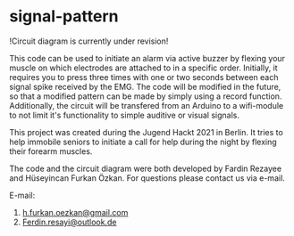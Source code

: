 # signal-pattern

!Circuit diagram is currently under revision!

This code can be used to initiate an alarm via active buzzer by flexing your 
muscle on which electrodes are attached to in a specific order. 
Initially, it requires you to press three times with one or two seconds
between each signal spike received by the EMG. The code will be modified in the
future, so that a modified pattern can be made by simply using a record 
function. Additionally, the circuit will be transfered from an Arduino to
a wifi-module to not limit it's functionality to simple auditive or visual
signals.

This project was created during the Jugend Hackt 2021 in Berlin. It tries
to help immobile seniors to initiate a call for help during the night by 
flexing their forearm muscles.

The code and the circuit diagram were both developed by Fardin Rezayee
and Hüseyincan Furkan Özkan. For questions please contact us via e-mail.

E-mail: 
1. h.furkan.oezkan@gmail.com
2. Ferdin.resayi@outlook.de

